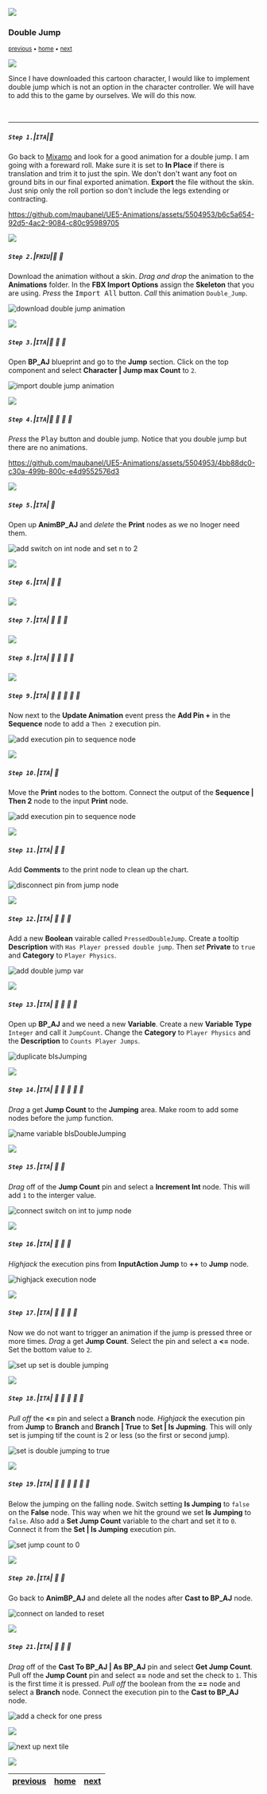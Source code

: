 ![](../images/line3.png)

### Double Jump

<sub>[previous](../walk-sprint/README.md#user-content-slow-walk--sprint) • [home](../README.md#user-content-ue4-animations) • [next](../double-jump-ii/README.md#user-content-double-jump-ii)</sub>

![](../images/line3.png)

Since I have downloaded this cartoon character, I would like to implement double jump which is not an option in the character controller. We will have to add this to the game by ourselves. We will do this now.

<br>

---


##### `Step 1.`\|`ITA`|:small_blue_diamond:

Go back to [Mixamo](https://www.mixamo.com/#/) and look for a good animation for a double jump. I am going with a foreward roll. Make sure it is set to **In Place** if there is translation and trim it to just the spin. We don't don't want any foot on ground bits in our final exported animation. **Export** the file without the skin. Just snip only the roll portion so don't include the legs extending or contracting.

https://github.com/maubanel/UE5-Animations/assets/5504953/b6c5a654-92d5-4ac2-9084-c80c95989705

![](../images/line2.png)

##### `Step 2.`\|`FHIU`|:small_blue_diamond: :small_blue_diamond: 

Download the animation without a skin. *Drag and drop* the animation to the **Animations** folder. In the **FBX Import Options** assign the **Skeleton** that you are using. *Press* the <kbd>Import All</kbd> button. *Call* this animation `Double_Jump`. 

![download double jump animation](images/ImportDoubleJumpAnim3.png)

![](../images/line2.png)

##### `Step 3.`\|`ITA`|:small_blue_diamond: :small_blue_diamond: :small_blue_diamond:

Open **BP_AJ** blueprint and go to the **Jump** section. Click on the top component and select **Character | Jump max Count** to `2`.

![import double jump animation](images/ImportDoubleJumpAnim.png)

![](../images/line2.png)

##### `Step 4.`\|`ITA`|:small_blue_diamond: :small_blue_diamond: :small_blue_diamond: :small_blue_diamond:

*Press* the <kbd>Play</kbd> button and double jump.  Notice that you double jump but there are no animations.

https://github.com/maubanel/UE5-Animations/assets/5504953/4bb88dc0-c30a-499b-800c-e4d9552576d3

![](../images/line2.png)

##### `Step 5.`\|`ITA`| :small_orange_diamond:

Open up **AnimBP_AJ** and *delete* the **Print** nodes as we no lnoger need them.  

![add switch on int node and set n to 2](images/disconnectPrint.png)

![](../images/line2.png)

##### `Step 6.`\|`ITA`| :small_orange_diamond: :small_blue_diamond:



![](../images/line2.png)

##### `Step 7.`\|`ITA`| :small_orange_diamond: :small_blue_diamond: :small_blue_diamond:



![](../images/line2.png)

##### `Step 8.`\|`ITA`| :small_orange_diamond: :small_blue_diamond: :small_blue_diamond: :small_blue_diamond:



![](../images/line2.png)

##### `Step 9.`\|`ITA`| :small_orange_diamond: :small_blue_diamond: :small_blue_diamond: :small_blue_diamond: :small_blue_diamond:

Now next to the **Update Animation** event press the **Add Pin +** in the **Sequence** node to add a `Then 2` execution pin.

![add execution pin to sequence node](images/addToSequence.png)

![](../images/line2.png)

##### `Step 10.`\|`ITA`| :large_blue_diamond:

Move the **Print** nodes to the bottom. Connect the output of the **Sequence | Then 2** node to the input **Print** node.

![add execution pin to sequence node](images/connectToPin.png)

![](../images/line2.png)

##### `Step 11.`\|`ITA`| :large_blue_diamond: :small_blue_diamond: 

Add **Comments** to the print node to clean up the chart.

![disconnect pin from jump node](images/addComments.png)

![](../images/line2.png)


##### `Step 12.`\|`ITA`| :large_blue_diamond: :small_blue_diamond: :small_blue_diamond: 

Add a new **Boolean** vairable called `PressedDoubleJump`.  Create a tooltip **Description** with `Has Player pressed double jump`. Then *set* **Private** to `true` and **Category** to `Player Physics`.

![add double jump var](images/doubleJump.png)

![](../images/line2.png)

##### `Step 13.`\|`ITA`| :large_blue_diamond: :small_blue_diamond: :small_blue_diamond:  :small_blue_diamond: 

Open up **BP_AJ** and we need a new **Variable**.  Create a new **Variable Type** `Integer` and call it `JumpCount`.  Change the **Category** to `Player Physics` and the **Description** to `Counts Player Jumps`.

![duplicate bIsJumping](images/playerCount.png)

![](../images/line2.png)

##### `Step 14.`\|`ITA`| :large_blue_diamond: :small_blue_diamond: :small_blue_diamond: :small_blue_diamond:  :small_blue_diamond: 

*Drag* a get **Jump Count** to the **Jumping** area.  Make room to add some nodes before the jump function.

![name variable bIsDoubleJumping](images/jumpCountMakeRoom.png)

![](../images/line2.png)

##### `Step 15.`\|`ITA`| :large_blue_diamond: :small_orange_diamond: 

*Drag* off of the **Jump Count** pin and select a **Increment Int** node.  This will add `1` to the interger value.

![connect switch on int to jump node](images/incrementByOne.png)

![](../images/line2.png)

##### `Step 16.`\|`ITA`| :large_blue_diamond: :small_orange_diamond:   :small_blue_diamond: 

*Highjack* the execution pins from **InputAction Jump** to **++** to **Jump** node.

![highjack execution node](images/highjackExecutionPins.png)

![](../images/line2.png)

##### `Step 17.`\|`ITA`| :large_blue_diamond: :small_orange_diamond: :small_blue_diamond: :small_blue_diamond:

Now we do not want to trigger an animation if the jump is pressed three or more times. *Drag* a get **Jump Count**. Select the pin and select a **<=** node.  Set the bottom value to `2`.

![set up set is double jumping](images/lessThan2.png)

![](../images/line2.png)

##### `Step 18.`\|`ITA`| :large_blue_diamond: :small_orange_diamond: :small_blue_diamond: :small_blue_diamond: :small_blue_diamond:

*Pull off* the **<=** pin and select a **Branch** node.  *Highjack* the execution pin from **Jump** to **Branch** and **Branch | True** to **Set | Is Jupming**.  This will only set is jumping tif the count is 2 or less (so the first or second jump).

![set is double jumping to true](images/jumpIfLess2.png)

![](../images/line2.png)

##### `Step 19.`\|`ITA`| :large_blue_diamond: :small_orange_diamond: :small_blue_diamond: :small_blue_diamond: :small_blue_diamond: :small_blue_diamond:

Below the jumping on the falling node.  Switch setting **Is Jumping** to `false` on the **False** node.  This way when we hit the ground we set **Is Jumping** to `false`.  Also add a **Set Jump Count** variable to the chart and set it to `0`.  Connect it from the **Set | Is Jumping** execution pin.

![set jump count to 0](images/resetJumpCount.png)

![](../images/line2.png)

##### `Step 20.`\|`ITA`| :large_blue_diamond: :large_blue_diamond:

Go back to **AnimBP_AJ** and delete all the nodes after **Cast to BP_AJ** node. 

![connect on landed to reset](images/deleteJumpingNodes.png)

![](../images/line2.png)

##### `Step 21.`\|`ITA`| :large_blue_diamond: :large_blue_diamond: :small_blue_diamond:

*Drag* off of the **Cast To BP_AJ | As BP_AJ** pin and select **Get Jump Count**. Pull off the **Jump Count** pin and select **==** node and set the check to `1`. This is the first time it is pressed.  *Pull off* the boolean from the **==** node and select a **Branch** node.  Connect the execution pin to the **Cast to BP_AJ** node.

![add a check for one press](images/jumpCountBranch.png)

![](../images/line1.png)

<!-- <img src="https://via.placeholder.com/1000x100/45D7CA/000000/?text=Next Up - Double Jump II"> -->
![next up next tile](images/banner.png)

![](../images/line1.png)

| [previous](../walk-sprint/README.md#user-content-slow-walk--sprint)| [home](../README.md#user-content-ue4-animations) | [next](../double-jump-ii/README.md#user-content-double-jump-ii)|
|---|---|---|

